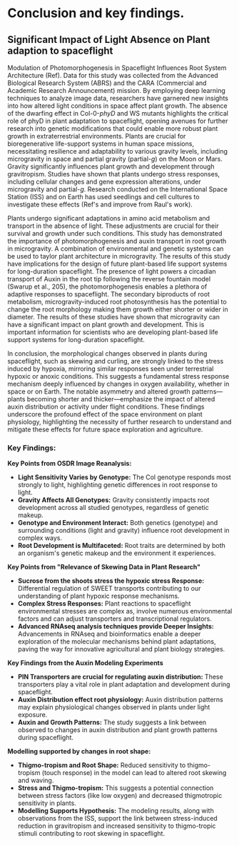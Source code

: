 # Conclusion and key findings.

## Significant Impact of Light Absence on Plant adaption to spaceflight&#x20;

Modulation of Photomorphogenesis in Spaceflight Influences Root System Architecture (Ref). Data for this study was collected from the Advanced Biological Research System (ABRS) and the CARA (Commercial and Academic Research Announcement) mission. By employing deep learning techniques to analyze image data, researchers have garnered new insights into how altered light conditions in space affect plant growth. The absence of the dwarfing effect in Col-0-_phyD_ and WS mutants highlights the critical role of phyD in plant adaptation to spaceflight, opening avenues for further research into genetic modifications that could enable more robust plant growth in extraterrestrial environments. Plants are crucial for bioregenerative life-support systems in human space missions, necessitating resilience and adaptability to various gravity levels, including microgravity in space and partial gravity (partial-_g_) on the Moon or Mars. Gravity significantly influences plant growth and development through gravitropism. Studies have shown that plants undergo stress responses, including cellular changes and gene expression alterations, under microgravity and partial-_g_. Research conducted on the International Space Station (ISS) and on Earth has used seedlings and cell cultures to investigate these effects (Ref's and improve from Raul's work).



Plants undergo significant adaptations in amino acid metabolism and transport in the absence of light. These adjustments are crucial for their survival and growth under such conditions. This study has demonstrated the importance of photomorphogenesis and auxin transport in root growth in microgravity. A combination of environmental and genetic systems can be used to taylor plant architecture in microgravity. The results of this study have implications for the design of future plant-based life support systems for long-duration spaceflight. The presence of light powers a circadian transport of Auxin in the root tip following the reverse fountain model (Swarup et al., 205), the photomorphogenesis enables a plethora of adaptive responses to spaceflight. The secondary biproducts of root metabolism, microgravity-induced root photosynthesis has the potential to change the root morphology making them growth either shorter or wider in diameter. The results of these studies have shown that microgravity can have a significant impact on plant growth and development. This is important information for scientists who are developing plant-based life support systems for long-duration spaceflight.



In conclusion, the morphological changes observed in plants during spaceflight, such as skewing and curling, are strongly linked to the stress induced by hypoxia, mirroring similar responses seen under terrestrial hypoxic or anoxic conditions. This suggests a fundamental stress response mechanism deeply influenced by changes in oxygen availability, whether in space or on Earth. The notable asymmetry and altered growth patterns—plants becoming shorter and thicker—emphasize the impact of altered auxin distribution or activity under flight conditions. These findings underscore the profound effect of the space environment on plant physiology, highlighting the necessity of further research to understand and mitigate these effects for future space exploration and agriculture.



### Key Findings:



**Key Points from OSDR Image Reanalysis:**

* **Light Sensitivity Varies by Genotype:** The Col genotype responds most strongly to light, highlighting genetic differences in root response to light.
* **Gravity Affects All Genotypes:** Gravity consistently impacts root development across all studied genotypes, regardless of genetic makeup.
* **Genotype and Environment Interact:** Both genetics (genotype) and surrounding conditions (light and gravity) influence root development in complex ways.
* **Root Development is Multifaceted:** Root traits are determined by both an organism's genetic makeup and the environment it experiences.



**Key Points from "Relevance of Skewing Data in Plant Research"**

* **Sucrose from the shoots stress the hypoxic stress Response:** Differential regulation of SWEET transports contributing to our understanding of plant hypoxic response mechanisms.
* **Complex Stress Responses:** Plant reactions to spaceflight environmental stresses are complex as, involve numerous environmental factors and can adjust transporters and transcriptional regulators.
* **Advanced RNAseq analysis techniques provide Deeper Insights:** Advancements in RNAseq and bioinformatics enable a deeper exploration of the molecular mechanisms behind plant adaptations, paving the way for innovative agricultural and plant biology strategies.



**Key Findings from the Auxin Modeling Experiments**

* **PIN Transporters are crucial for regulating auxin distribution:** These transporters play a vital role in plant adaptation and development during spaceflight.
* **Auxin Distribution effect root physiology:** Auxin distribution patterns may explain physiological changes observed in plants under light exposure.
* **Auxin and Growth Patterns:** The study suggests a link between observed to changes in auxin distribution and plant growth patterns during spaceflight.



**Modelling supported by changes in root shape:**

* **Thigmo-tropism and Root Shape:** Reduced sensitivity to thigmo-tropism (touch response) in the model can lead to altered root skewing and waving.
* **Stress and Thigmo-tropism:** This suggests a potential connection between stress factors (like low oxygen) and decreased thigmotropic sensitivity in plants.
* **Modelling Supports Hypothesis:** The modeling results, along with observations from the ISS, support the link between stress-induced reduction in gravitropism and increased sensitivity to thigmo-tropic stimuli contributing to root skewing in spaceflight. &#x20;







###

